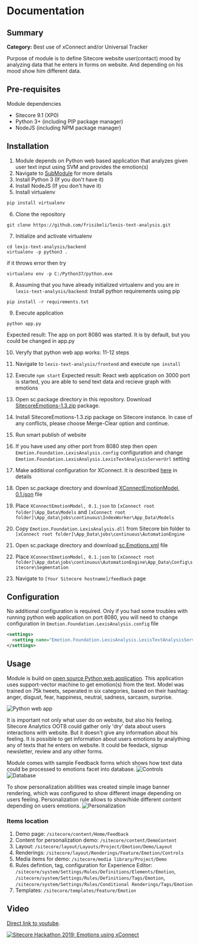 # Documentation

## Summary

**Category:** Best use of xConnect and/or Universal Tracker

Purpose of module is to define Sitecore website user(contact) mood by analyzing data that he enters in forms on website. And depending on his mood show him different data. 

## Pre-requisites

Module dependencies

- Sitecore 9.1 (XP0)
- Python 3+ (including PIP package manager)
- NodeJS (including NPM package manager)

## Installation

1. Module depends on Python web based application that analyzes given user text input using SVM and provides the emotion(s) 
2. Navigate to [SubModule](https://github.com/frisibeli/lexis-text-analysis/tree/b20b13c39d53e26a8518e41689aa4df81158ddd7) for more details
3. Install Python 3 (If you don't have it)
4. Install NodeJS (If you don't have it)
5. Install virtualenv
```cmd
pip install virtualenv
```
6. Clone the repository
```
git clone https://github.com/frisibeli/lexis-text-analysis.git
```
7. Initialize and activate virtualenv
```
cd lexis-text-analysis/backend
virtualenv -p python3 .
```
if it throws error then try 
```
virtualenv env -p C:/Python37/python.exe
```
8. Assuming that you have already initialized virtualenv and you are in `lexis-text-analysis/backend`:
Install python requirements using pip
```
pip install -r requirements.txt
```
9. Execute application
```
python app.py
```
Expected result: The app on port 8080 was started. It is by default, but you could be changed in app.py

10. Veryfy that python web app works: 11-12 steps
11. Navigate to `lexis-text-analysis/frontend` and execute `npm install`
12. Execute `npm start`
Expected result: React web application on 3000 port is started, you are able to send text data and recieve graph with emotions

13. Open sc.package directory in this repository. Download [SitecoreEmotions-1.3.zip](../sc.package/SitecoreEmotions-1.3.zip) package.
14. Install SitecoreEmotions-1.3.zip package on Sitecore instance. In case of any conflicts, please choose Merge-Clear option and continue.
15. Run smart publish of website
16. If you have used any other port from 8080 step then open `Emotion.Foundation.LexisAnalysis.config` configuration and change `Emotion.Foundation.LexisAnalysis.LexisTextAnalysisServerUrl` setting
17. Make additional configuration for XConnect. It is described [here](https://doc.sitecore.com/developers/91/sitecore-experience-platform/en/deploy-a-custom-model.html) in details
18. Open sc.package directory and download [XConnectEmotionModel, 0.1.json](../sc.package/XConnectEmotionModel,%200.1.json) file
19. Place `XConnectEmotionModel, 0.1.json` to `[xConnect root folder]\App_Data\Models` and `[xConnect root folder]\App_data\jobs\continuous\IndexWorker\App_Data\Models`
20. Copy `Emotion.Foundation.LexisAnalysis.dll` from Sitecore bin folder to `[xConnect root folder]\App_Data\jobs\continuous\AutomationEngine`
21. Open sc.package directory and download [sc.Emotions.xml](../sc.package/sc.Emotions.xml) file
22. Place `XConnectEmotionModel, 0.1.json` to `[xConnect root folder]\App_data\jobs\continuous\AutomationEngine\App_Data\Config\sitecore\Segmentation`
23. Navigate to `[Your Sitecore hostname]/feedback` page

## Configuration

No additional configuration is required. 
Only if you had some troubles with running python web application on port 8080, you will need to change configuration in `Emotion.Foundation.LexisAnalysis.config` file

```xml
<settings>
  <setting name="Emotion.Foundation.LexisAnalysis.LexisTextAnalysisServerUrl" value="http://localhost:8080/api/predict"/>
</settings>
```

## Usage

Module is build on [open source Python web application](https://github.com/Antonytm/lexis-text-analysis). This application uses support-vector machine to get emotion(s) from the text. Model was trained on 75k tweets, seperated in six categories, based on their hashtag: anger, disgust, fear, happiness, neutral, sadness, sarcasm, surprise.

![Python web app](images/React.png?raw=true "Python web app")

It is important not only what user do on website, but also his feeling. Sitecore Analytics OOTB could gather only 'dry' data about users interactions with website. But it doesn't give any information about his feeling. It is possible to get information about users emotions by analything any of texts that he enters on website. It could be feedack, signup newsletter, review and any other forms.

Module comes with sample Feedback forms which shows how text data could be processed to emotions facet into database.
![Controls](images/Controls.png?raw=true "Controls")
![Database](images/Database.png?raw=true "Database")

To show personalization abilities was created simple image banner rendering, which was configured to show different image depending on users feeling. Personalization rule allows to show/hide different content depending on users emotions.
![Personalization](images/Personalization.png?raw=true "Personalization")

### Items location
1. Demo page: `/sitecore/content/Home/Feedback`
2. Content for personalization demo: `/sitecore/content/DemoContent`
3. Layout: `/sitecore/layout/Layouts/Project/Emotion/Demo/Layout`
4. Renderings: `/sitecore/layout/Renderings/Feature/Emotion/Controls`
5. Media items for demo: `/sitecore/media library/Project/Demo`
6. Rules defintion, tag, configuration for Experience Editor: `/sitecore/system/Settings/Rules/Definitions/Elements/Emotion`, `/sitecore/system/Settings/Rules/Definitions/Tags/Emotion`, `/sitecore/system/Settings/Rules/Conditional Renderings/Tags/Emotion`
7. Templates: `/sitecore/templates/Feature/Emotion`


## Video

[Direct link to youtube](https://youtu.be/iSBeSmrN9QA).

[![Sitecore Hackathon 2019: Emotions using xConnect](https://img.youtube.com/vi/iSBeSmrN9QA/0.jpg)](https://youtu.be/iSBeSmrN9QA)
